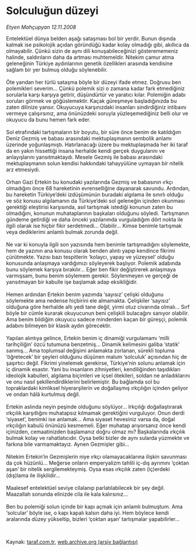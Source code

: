 # Solculuğun düzeyi

*Etyen Mahçupyan 12.11.2008*

<div class="taraf_structure_2col_1zq">
<div class="margen_n">



 <p>Entelektüel dünya belden aşağı sataşması bol bir yerdir. Bunun dışında kalmak ise psikolojik açıdan göründüğü kadar kolay olmadığı gibi, akıllıca da olmayabilir. Çünkü sizin de aynı dili konuşabileceğinizi gösterememeniz halinde, saldırıların daha da artması muhtemeldir. Nitekim çamur atma geleneğinin Türkiye aydınlarının genetik özellikleri arasında kendisine sağlam bir yer bulmuş olduğu söylenebilir. <br/><br/>Öte yandan her türlü sataşma böyle bir düzeyi ifade etmez. Doğrusu ben polemikleri severim... Çünkü polemik sizi o zamana kadar fark etmediğiniz sorularla karşı karşıya getirir, düşündürtür ve yaratıcı kılar. Polemiğin adabı soruları görmek ve göğüslemektir. Kaçak güreşmeye başladığınızda bu zaten dilinize yansır. Okuyucuya karşınızdaki insanları sindirdiğiniz intibaını vermeye çalışırsınız, ama önünüzdeki soruyla yüzleşemediğiniz belli olur ve okuyucu da bunu hemen fark eder. <br/><br/>Sol etrafındaki tartışmaların bir boyutu, bir süre önce benim de katıldığım Deniz Gezmiş ve babası arasındaki mektuplaşmanın sembolik anlamı üzerinde yoğunlaşmıştı. Hatırlanacağı üzere bu mektuplaşmada her iki taraf da en yakın hissettiği insana herhalde kendi gerçek duygularını ve anlayışlarını yansıtmaktaydı. Mesele Gezmiş ile babası arasındaki mektuplaşmanın solun kendisi hakkındaki tahayyülüne uymayan bir nitelik arz etmesiydi. <br/><br/>Orhan Gazi Ertekin bu konudaki yazılarında Gezmiş ve babasının ırkçı olmadığını önce 68 hareketinin evrenselliğine dayanarak savundu. Ardından, bu hareketin Türkiye’deki izdüşümünün buradaki algılama ile sınırlı olduğu ve söz konusu algılamanın da Türkiye’deki sol geleneğin içinden okunması gerektiği eleştirisi karşısında, asıl tartışmak istediği konunun zaten bu olmadığını, konunun muhataplarının başkaları olduğunu söyledi. Tartışmanın gündeme getirdiği ve daha önceki yazılarımda vurguladığım dört nokta ile ilgili olarak ise hiçbir fikir serdetmedi... Olabilir... Kimse benimle tartışmak veya dediklerimi anlamlı bulmak zorunda değil. <br/><br/>Ne var ki konuyla ilgili son yazısında hem benimle tartışmadığını söylemekte, hem de yazının ana konusu olarak benden alıntı yapıp kendince fikrimi çürütmekte. Yazısı bazı tespitlerin ‘kolaycı, yapay ve yüzeysel’ olduğu konusunda anlaşmaya vardığımızı söyleyerek başlıyor. Polemik adabında bunu söylemek karşıya bırakılır... Eğer ben fikir değiştirerek anlaşmaya varmışsam, bunu benim söylemem gerekir. Söylenmeyen ve gerçeği de yansıtmayan bir kabulle işe başlamak adap eksikliğidir. <br/><br/>Hemen ardından Ertekin benim yazımda ‘sayısız’ çelişki olduğunu söylemekte ama nedense hiçbirini ele almamakta. Çelişkiler ‘sayısız’ olduğuna göre herhalde altı yedi tane değil, yirmi otuz civarında olmalı... Sırf böyle bir cümle kurarak okuyucunun beni çelişkili bulacağını sanıyor olabilir. Ama benim bildiğim okuyucu sadece minderden kaçan bir güreşçi, polemik adabını bilmeyen bir klasik aydın görecektir. <br/><br/>Yapılan alıntıya gelince, Ertekin benim iç dinamiği vurgulamamı ‘milli tarihçiliğin’ özcü tutumuna benzetmiş... Dinamik kelimesini galiba ‘statik’ sanmış... Ama toplumsal değişimi anlamakta zorlanan, sürekli topluma ‘öğretecek’ bir şeyleri olduğunu düşünen malum ‘solculuk’ açısından hiç de şaşırtıcı değil. Fikrimi yinelemek gerekirse, Türkiye’nin solunu anlamak için iç dinamik esastır. Yani bu insanların zihniyetleri, kendiliğinden taşıdıkları ideolojik kabulleri, algılama biçimleri ve içsel ötekileri, soldan ne anladıklarını ve onu nasıl şekillendirdiklerini belirlemiştir. Bu bağlamda sol bu topraklardaki kimliksel hiyerarşilerin ve doğallaşmış ırkçılığın içinden geliyor ve ondan hâlâ kurtulmuş değil. <br/><br/>Ertekin aslında neyin peşinde olduğunu söylüyor... Irkçılığı doğallaştırarak ırkçılık karşıtlığını muhatapsız kılmamak gerektiğini vurguluyor. Onun derdi ‘siyaset’, benimki ise anlamak... Ama siyaset hevesiniz varsa da, doğal ırkçılığın kabulü önünüzü kesmemeli. Eğer muhatap arıyorsanız önce kendi içinizden, cemaatinizden başlamanız doğru olmaz mı? Başkalarında ırkçılık bulmak kolay ve rahatlatıcıdır. Oysa belki bizler de aynı sularda yüzmekte ve farkına bile varmamaktayız. Aynen Gezmişler gibi... <br/><br/>Nitekim Ertekin’in Gezmişlerin niye ırkçı olamayacaklarına ilişkin savunması da çok hüzünlü... Meğerse onların emperyalizm tahlili iç-dış ayrımını ‘çoktan aşan’ bir nitelik sergilemekteymiş. Oysa esas ırkçılık zaten (iç)erdeki (dış)lama ile ilişkilidir... <br/><br/>Maalesef entelektüel seviye cilalanıp parlatılabilecek bir şey değil. Maazallah sonunda elinizde cila ile kala kalırsınız... <br/><br/>Ben bu polemiği solun içinde bir kapı açmak için anlamlı bulmuştum. Ama ‘solcular’ böyle ise, o kapı kapalı kalsın daha iyi. Hem böylece kendi aralarında düzey yükseltip, bizleri ‘çoktan aşan’ tartışmalar yapabilirler... </p>

<br/>


<div id="taraf_not">
</div>

</div>


</div>

Kaynak: [taraf.com.tr](http://www.taraf.com.tr:80/makale/2637.htm), [web.archive.org (arşiv bağlantısı)](http://web.archive.org/web/20081205021020/http://www.taraf.com.tr:80/makale/2637.htm)

